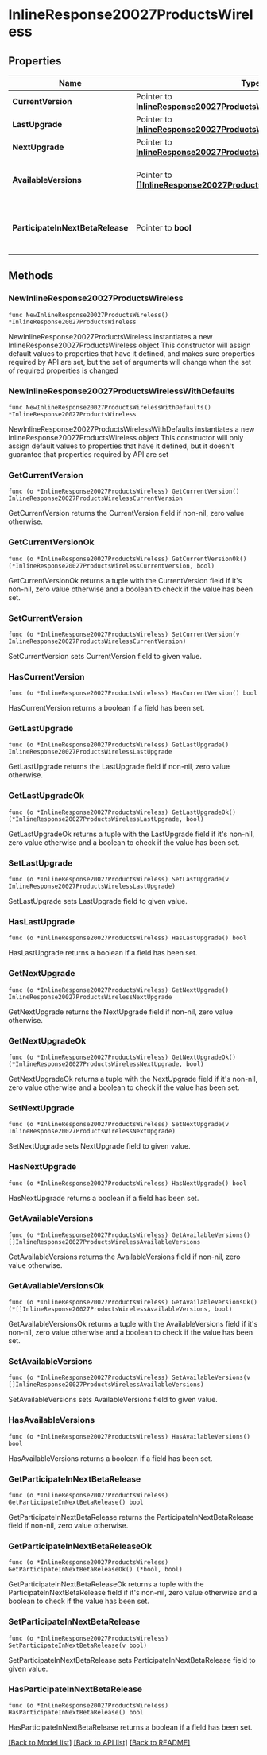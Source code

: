 # InlineResponse20027ProductsWireless

## Properties

Name | Type | Description | Notes
------------ | ------------- | ------------- | -------------
**CurrentVersion** | Pointer to [**InlineResponse20027ProductsWirelessCurrentVersion**](InlineResponse20027ProductsWirelessCurrentVersion.md) |  | [optional] 
**LastUpgrade** | Pointer to [**InlineResponse20027ProductsWirelessLastUpgrade**](InlineResponse20027ProductsWirelessLastUpgrade.md) |  | [optional] 
**NextUpgrade** | Pointer to [**InlineResponse20027ProductsWirelessNextUpgrade**](InlineResponse20027ProductsWirelessNextUpgrade.md) |  | [optional] 
**AvailableVersions** | Pointer to [**[]InlineResponse20027ProductsWirelessAvailableVersions**](InlineResponse20027ProductsWirelessAvailableVersions.md) | Firmware versions available for upgrade | [optional] 
**ParticipateInNextBetaRelease** | Pointer to **bool** | Whether or not the network wants beta firmware | [optional] 

## Methods

### NewInlineResponse20027ProductsWireless

`func NewInlineResponse20027ProductsWireless() *InlineResponse20027ProductsWireless`

NewInlineResponse20027ProductsWireless instantiates a new InlineResponse20027ProductsWireless object
This constructor will assign default values to properties that have it defined,
and makes sure properties required by API are set, but the set of arguments
will change when the set of required properties is changed

### NewInlineResponse20027ProductsWirelessWithDefaults

`func NewInlineResponse20027ProductsWirelessWithDefaults() *InlineResponse20027ProductsWireless`

NewInlineResponse20027ProductsWirelessWithDefaults instantiates a new InlineResponse20027ProductsWireless object
This constructor will only assign default values to properties that have it defined,
but it doesn't guarantee that properties required by API are set

### GetCurrentVersion

`func (o *InlineResponse20027ProductsWireless) GetCurrentVersion() InlineResponse20027ProductsWirelessCurrentVersion`

GetCurrentVersion returns the CurrentVersion field if non-nil, zero value otherwise.

### GetCurrentVersionOk

`func (o *InlineResponse20027ProductsWireless) GetCurrentVersionOk() (*InlineResponse20027ProductsWirelessCurrentVersion, bool)`

GetCurrentVersionOk returns a tuple with the CurrentVersion field if it's non-nil, zero value otherwise
and a boolean to check if the value has been set.

### SetCurrentVersion

`func (o *InlineResponse20027ProductsWireless) SetCurrentVersion(v InlineResponse20027ProductsWirelessCurrentVersion)`

SetCurrentVersion sets CurrentVersion field to given value.

### HasCurrentVersion

`func (o *InlineResponse20027ProductsWireless) HasCurrentVersion() bool`

HasCurrentVersion returns a boolean if a field has been set.

### GetLastUpgrade

`func (o *InlineResponse20027ProductsWireless) GetLastUpgrade() InlineResponse20027ProductsWirelessLastUpgrade`

GetLastUpgrade returns the LastUpgrade field if non-nil, zero value otherwise.

### GetLastUpgradeOk

`func (o *InlineResponse20027ProductsWireless) GetLastUpgradeOk() (*InlineResponse20027ProductsWirelessLastUpgrade, bool)`

GetLastUpgradeOk returns a tuple with the LastUpgrade field if it's non-nil, zero value otherwise
and a boolean to check if the value has been set.

### SetLastUpgrade

`func (o *InlineResponse20027ProductsWireless) SetLastUpgrade(v InlineResponse20027ProductsWirelessLastUpgrade)`

SetLastUpgrade sets LastUpgrade field to given value.

### HasLastUpgrade

`func (o *InlineResponse20027ProductsWireless) HasLastUpgrade() bool`

HasLastUpgrade returns a boolean if a field has been set.

### GetNextUpgrade

`func (o *InlineResponse20027ProductsWireless) GetNextUpgrade() InlineResponse20027ProductsWirelessNextUpgrade`

GetNextUpgrade returns the NextUpgrade field if non-nil, zero value otherwise.

### GetNextUpgradeOk

`func (o *InlineResponse20027ProductsWireless) GetNextUpgradeOk() (*InlineResponse20027ProductsWirelessNextUpgrade, bool)`

GetNextUpgradeOk returns a tuple with the NextUpgrade field if it's non-nil, zero value otherwise
and a boolean to check if the value has been set.

### SetNextUpgrade

`func (o *InlineResponse20027ProductsWireless) SetNextUpgrade(v InlineResponse20027ProductsWirelessNextUpgrade)`

SetNextUpgrade sets NextUpgrade field to given value.

### HasNextUpgrade

`func (o *InlineResponse20027ProductsWireless) HasNextUpgrade() bool`

HasNextUpgrade returns a boolean if a field has been set.

### GetAvailableVersions

`func (o *InlineResponse20027ProductsWireless) GetAvailableVersions() []InlineResponse20027ProductsWirelessAvailableVersions`

GetAvailableVersions returns the AvailableVersions field if non-nil, zero value otherwise.

### GetAvailableVersionsOk

`func (o *InlineResponse20027ProductsWireless) GetAvailableVersionsOk() (*[]InlineResponse20027ProductsWirelessAvailableVersions, bool)`

GetAvailableVersionsOk returns a tuple with the AvailableVersions field if it's non-nil, zero value otherwise
and a boolean to check if the value has been set.

### SetAvailableVersions

`func (o *InlineResponse20027ProductsWireless) SetAvailableVersions(v []InlineResponse20027ProductsWirelessAvailableVersions)`

SetAvailableVersions sets AvailableVersions field to given value.

### HasAvailableVersions

`func (o *InlineResponse20027ProductsWireless) HasAvailableVersions() bool`

HasAvailableVersions returns a boolean if a field has been set.

### GetParticipateInNextBetaRelease

`func (o *InlineResponse20027ProductsWireless) GetParticipateInNextBetaRelease() bool`

GetParticipateInNextBetaRelease returns the ParticipateInNextBetaRelease field if non-nil, zero value otherwise.

### GetParticipateInNextBetaReleaseOk

`func (o *InlineResponse20027ProductsWireless) GetParticipateInNextBetaReleaseOk() (*bool, bool)`

GetParticipateInNextBetaReleaseOk returns a tuple with the ParticipateInNextBetaRelease field if it's non-nil, zero value otherwise
and a boolean to check if the value has been set.

### SetParticipateInNextBetaRelease

`func (o *InlineResponse20027ProductsWireless) SetParticipateInNextBetaRelease(v bool)`

SetParticipateInNextBetaRelease sets ParticipateInNextBetaRelease field to given value.

### HasParticipateInNextBetaRelease

`func (o *InlineResponse20027ProductsWireless) HasParticipateInNextBetaRelease() bool`

HasParticipateInNextBetaRelease returns a boolean if a field has been set.


[[Back to Model list]](../README.md#documentation-for-models) [[Back to API list]](../README.md#documentation-for-api-endpoints) [[Back to README]](../README.md)


